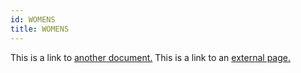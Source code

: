 ```yaml
---
id: WOMENS
title: WOMENS
---
```


This is a link to [another document.](doc3.md) This is a link to an [external page.](http://www.example.com)

